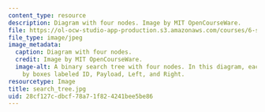 ```yaml
---
content_type: resource
description: Diagram with four nodes. Image by MIT OpenCourseWare.
file: https://ol-ocw-studio-app-production.s3.amazonaws.com/courses/6-s096-introduction-to-c-and-c-january-iap-2013/28cf127cdbcf78a71f824241bee5be86_search_tree.jpg
file_type: image/jpeg
image_metadata:
  caption: Diagram with four nodes.
  credit: Image by MIT OpenCourseWare.
  image-alt: A binary search tree with four nodes. In this diagram, each node is represented
    by boxes labeled ID, Payload, Left, and Right.
resourcetype: Image
title: search_tree.jpg
uid: 28cf127c-dbcf-78a7-1f82-4241bee5be86
---
```

